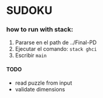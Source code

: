 # SUDOKU

### how to run with stack:
1. Pararse en el path de ../Final-PD
2. Ejecutar el comando: `stack ghci`
3. Escribir `main`

#### TODO
- read puzzle from input
- validate dimensions